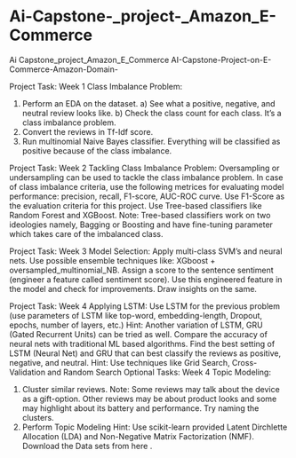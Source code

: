 # Ai-Capstone-_project-_Amazon_E-Commerce
Ai Capstone_project_Amazon_E_Commerce
AI-Capstone-Project-on-E-Commerce-Amazon-Domain-

Project Task: Week 1 Class Imbalance Problem: 
1. Perform an EDA on the dataset.
 a) See what a positive, negative, and neutral review looks like.
 b) Check the class count for each class. It’s a class imbalance problem.
2. Convert the reviews in Tf-Idf score.
3. Run multinomial Naive Bayes classifier. Everything will be classified as positive because of the class imbalance.
          
Project Task: Week 2 Tackling Class Imbalance Problem:
Oversampling or undersampling can be used to tackle the class imbalance problem. 
In case of class imbalance criteria, use the following metrices for evaluating model performance: precision, recall, F1-score, AUC-ROC curve. Use F1-Score as the evaluation criteria for this project. Use Tree-based classifiers like Random Forest and XGBoost. Note: Tree-based classifiers work on two ideologies namely, Bagging or Boosting and have fine-tuning parameter which takes care of the imbalanced class.

Project Task: Week 3 Model Selection: Apply multi-class SVM’s and neural nets. Use possible ensemble techniques like: XGboost + oversampled_multinomial_NB. Assign a score to the sentence sentiment (engineer a feature called sentiment score). Use this engineered feature in the model and check for improvements. Draw insights on the same.

Project Task: Week 4 Applying LSTM: Use LSTM for the previous problem (use parameters of LSTM like top-word, embedding-length, Dropout, epochs, number of layers, etc.) Hint: Another variation of LSTM, GRU (Gated Recurrent Units) can be tried as well.
Compare the accuracy of neural nets with traditional ML based algorithms. 
Find the best setting of LSTM (Neural Net) and GRU that can best classify the reviews as positive, negative, and neutral. Hint: Use techniques like Grid Search,
Cross-Validation and Random Search Optional Tasks: Week 4 Topic Modeling:
1. Cluster similar reviews. Note: Some reviews may talk about the device as a gift-option. Other reviews may be about product looks and some may highlight about its battery and performance. Try naming the clusters.
2. Perform Topic Modeling Hint: Use scikit-learn provided Latent Dirchlette Allocation (LDA) and Non-Negative Matrix Factorization (NMF). Download the Data sets from here .
